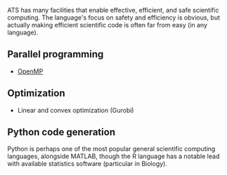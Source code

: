 ATS has many facilities that enable effective, efficient, and safe scientific computing. The language's focus on safety and efficiency is obvious, but actually making efficient scientific code is often far from easy (in any language).


## Parallel programming
* [OpenMP](http://en.wikipedia.org/wiki/OpenMP)

## Optimization
* Linear and convex optimization (Gurobi)

## Python code generation
Python is perhaps one of the most popular general scientific computing languages, alongside MATLAB, though the R language has a notable lead with available statistics software (particular in Biology).